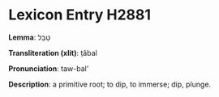 # Lexicon Entry H2881

**Lemma**: טָבַל

**Transliteration (xlit)**: ṭâbal

**Pronunciation**: taw-bal'

**Description**:
a primitive root; to dip, to immerse; dip, plunge.

